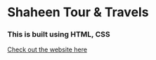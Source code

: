 # Shaheen Tour & Travels

### This is built using HTML, CSS<br/>

[Check out the website here](https://sheikhsuhail19.github.io/shaheentourntravels/)

